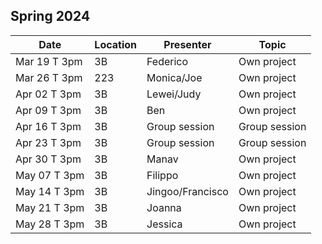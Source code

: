 ## Spring 2024

| Date            | Location   | Presenter                | Topic              |
|-----------------|------------|--------------------------|--------------------|
| Mar 19 T 3pm    | 3B         | Federico                 | Own project        |
| Mar 26 T 3pm    | 223        | Monica/Joe               | Own project        |
| Apr 02 T 3pm    | 3B         | Lewei/Judy               | Own project        |
| Apr 09 T 3pm    | 3B         | Ben                      | Own project        |
| Apr 16 T 3pm    | 3B         | Group session            | Group session      |
| Apr 23 T 3pm    | 3B         | Group session            | Group session      |
| Apr 30 T 3pm    | 3B         | Manav                    | Own project        |
| May 07 T 3pm    | 3B         | Filippo                  | Own project        |
| May 14 T 3pm    | 3B         | Jingoo/Francisco         | Own project        |
| May 21 T 3pm    | 3B         | Joanna                   | Own project        |
| May 28 T 3pm    | 3B         | Jessica                  | Own project        |







